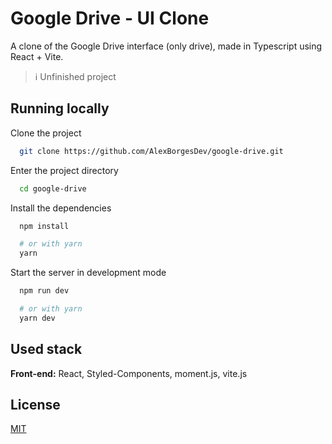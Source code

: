 
# Google Drive - UI Clone

A clone of the Google Drive interface (only drive), made in Typescript using React + Vite.

> :information_source: Unfinished project

## Running locally

Clone the project

```bash
  git clone https://github.com/AlexBorgesDev/google-drive.git
```

Enter the project directory

```bash
  cd google-drive
```

Install the dependencies

```bash
  npm install

  # or with yarn
  yarn
```

Start the server in development mode

```bash
  npm run dev

  # or with yarn
  yarn dev
```

## Used stack

**Front-end:** React, Styled-Components, moment.js, vite.js

## License

[MIT](https://choosealicense.com/licenses/mit/)
